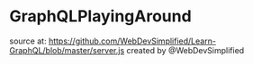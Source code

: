 # GraphQLPlayingAround
source at: https://github.com/WebDevSimplified/Learn-GraphQL/blob/master/server.js
created by @WebDevSimplified
